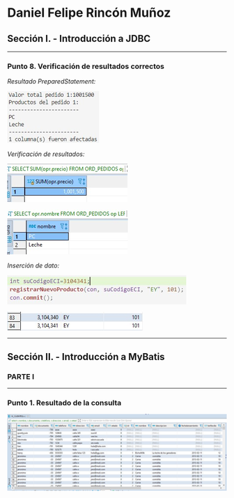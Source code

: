 # Daniel Felipe Rincón Muñoz

## Sección I. - Introducción a JDBC

***

### Punto 8. Verificación de resultados correctos

*Resultado PreparedStatement:*

![Resultado PreparedStatement](img/PreparedStatement.jpg)

*Verificación de resultados:*

![Precio Total](img/precioTotal.jpg)

![Nombres](img/nombres.jpg)

*Inserción de dato:*

![codigo Java](img/codigoInsercion.jpg)

![Resultado insercion](img/resultadoInsercion.jpg)

***

## Sección II. - Introducción a MyBatis

### PARTE I

***

### Punto 1. Resultado de la consulta

![consulta sql](/img/consulta.jpg)
